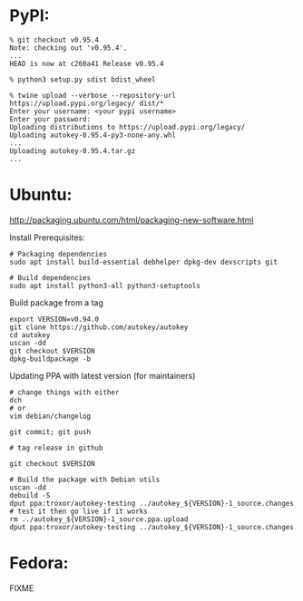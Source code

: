 # PyPI:

    % git checkout v0.95.4
    Note: checking out 'v0.95.4'.
    ...
    HEAD is now at c260a41 Release v0.95.4

    % python3 setup.py sdist bdist_wheel

    % twine upload --verbose --repository-url https://upload.pypi.org/legacy/ dist/*
    Enter your username: <your pypi username>
    Enter your password: 
    Uploading distributions to https://upload.pypi.org/legacy/
    Uploading autokey-0.95.4-py3-none-any.whl
    ...
    Uploading autokey-0.95.4.tar.gz
    ...




# Ubuntu:

http://packaging.ubuntu.com/html/packaging-new-software.html

Install Prerequisites:

    # Packaging dependencies
    sudo apt install build-essential debhelper dpkg-dev devscripts git

    # Build dependencies
    sudo apt install python3-all python3-setuptools

Build package from a tag

    export VERSION=v0.94.0
    git clone https://github.com/autokey/autokey
    cd autokey
    uscan -dd
    git checkout $VERSION
    dpkg-buildpackage -b

Updating PPA with latest version (for maintainers)

    # change things with either
    dch
    # or
    vim debian/changelog

    git commit; git push

    # tag release in github

    git checkout $VERSION

    # Build the package with Debian utils
    uscan -dd
    debuild -S
    dput ppa:troxor/autokey-testing ../autokey_${VERSION}-1_source.changes
    # test it then go live if it works
    rm ../autokey_${VERSION}-1_source.ppa.upload
    dput ppa:troxor/autokey-testing ../autokey_${VERSION}-1_source.changes

# Fedora:

FIXME